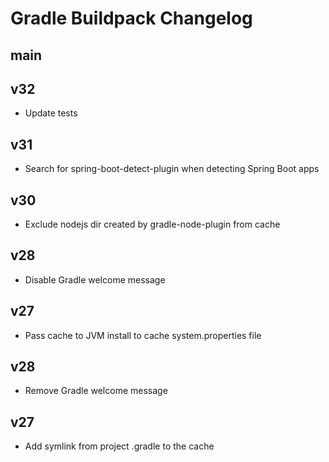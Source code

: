 # Gradle Buildpack Changelog

## main

## v32

* Update tests

## v31

* Search for spring-boot-detect-plugin when detecting Spring Boot apps

## v30

* Exclude nodejs dir created by gradle-node-plugin from cache

## v28

* Disable Gradle welcome message

## v27

* Pass cache to JVM install to cache system.properties file

## v28

* Remove Gradle welcome message

## v27

* Add symlink from project .gradle to the cache
